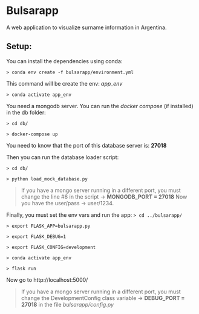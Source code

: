 # Bulsarapp

A web application to visualize surname information in Argentina.

## Setup:


You can install the dependencies using conda:

`> conda env create -f bulsarapp/environment.yml`

This command will be create the env: _app_env_

`> conda activate app_env`

You need a mongodb server. You can run the _docker compose_ (if installed) in the db folder:

`> cd db/`

`> docker-compose up`

You need to know that the port of this database server is: __27018__

Then you can run the database loader script:

`> cd db/`

`> python load_mock_database.py`

> If you have a mongo server running in a different port, you must change the line #6 in the script → __MONGODB_PORT = 27018__
Now you have the user/pass → user/1234.


Finally, you must set the env vars and run the app:
`> cd ../bulsarapp/`

`> export FLASK_APP=bulsarapp.py`

`> export FLASK_DEBUG=1`

`> export FLASK_CONFIG=development`

`> conda activate app_env`

`> flask run`

Now go to http://localhost:5000/


> If you have a mongo server running in a different port, you must change the DevelopmentConfig class variable → __DEBUG_PORT = 27018__ in the file _bulsarapp/config.py_








